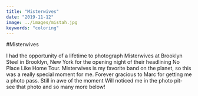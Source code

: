 ```yaml
---
title: "Misterwives"
date: "2019-11-12"
image: ../images/mistah.jpg
keywords: "coloring"
---
```


#Misterwives

I had the opportunity of a lifetime to photograph Misterwives at Brooklyn Steel in Brooklyn, New York for the opening night of their headlining No Place Like Home Tour. Misterwives is my favorite band on the planet, so this was a really special moment for me. Forever gracious to Marc for getting me a photo pass. Still in awe of the moment Will noticed me in the photo pit- see that photo and so many more below!